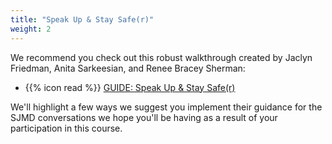 ```yaml
---
title: "Speak Up & Stay Safe(r)"
weight: 2
---
```


We recommend you check out this robust walkthrough created by Jaclyn Friedman, Anita Sarkeesian, and Renee Bracey Sherman:

- {{% icon read %}} [GUIDE: Speak Up & Stay Safe\(r\)](https://onlinesafety.feministfrequency.com/en/)

We'll highlight a few ways we suggest you implement their guidance for the SJMD conversations we hope you'll be having as a result of your participation in this course.
